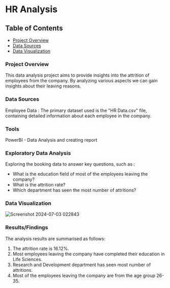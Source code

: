 # HR Analysis

## Table of Contents

- [Project Overview](#project-overview)
- [Data Sources](#data-sources)
- [Data Visualization](#data-visualization)

### Project Overview 

This data analysis project aims to provide insights into the attrition of employees from the company. By analyzing various aspects we can gain insights about their leaving reasons.

### Data Sources 

Employee Data : The primary dataset used is the "HR Data.csv" file, containing detailed information about each employee in the company.

### Tools

PowerBI - Data Analysis and creating report

### Exploratory Data Analysis

Exploring the booking data to answer key questions, such as :

- What is the education field of most of the employees leaving the company?
- What is the attrition rate?
- Which department has seen the most number of attritions?

### Data Visualization
![Screenshot 2024-07-03 022843](https://github.com/shubh-20-am/HR_Analysis/assets/141903981/3b56a99f-fdce-4918-a71b-c6473ffd46e8)



### Results/Findings

The analysis results are summarised as follows:
1. The attrition rate is 16.12%.
2. Most employees leaving the company have completed their education in Life Sciences.
3. Research and Development department has seen most number of attritions.
4. Most of the employees leaving the company are from the age group 26-35.

